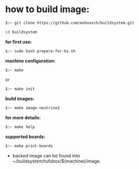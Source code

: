 # how to build image: #

```bash
$:~ git clone https://github.com/mohousch/buildsystem.git
```

```bash
cd buildsystem
```

**for first use:**
```bash
$:~ sudo bash prepare-for-bs.sh
```

**machine configuration:**
```bash
$:~ make
```

or

```bash
$:~ make init
```

**build images:**
```bash
$:~ make image-neutrino2
```

**for more details:**
```bash
$:~ make help
```

**supported boards:**
```bash
$:~ make print-boards
```

* backed image can be found into ~/buildsystem/tufsbox/$(machine)/image.

